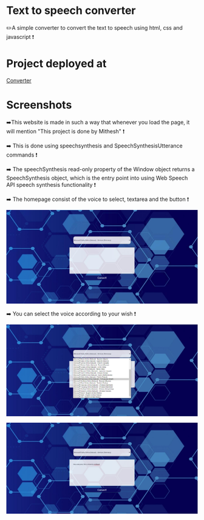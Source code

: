 # Text to speech converter

✏️A simple converter to convert the text to speech using html, css and javascript ❗
 
# Project deployed at

<a href="https://mithesh14.github.io/Github-profile/">Converter</a>

# Screenshots 

➡️This website is made in such a way that whenever you load the page, it will mention "This project is done by Mithesh"  ❗


➡️ This is done using speechsynthesis and SpeechSynthesisUtterance commands ❗

➡️ The speechSynthesis read-only property of the Window object returns a SpeechSynthesis object, which is the entry point into using Web Speech API speech synthesis functionality  ❗

➡️ The homepage consist of the voice to select, textarea and the button ❗ 

![screenshots](https://github.com/Mithesh14/text-to-speech-converter/blob/main/images/image1.jpg)

➡️ You can select the voice according to your wish ❗

![screenshots](https://github.com/Mithesh14/text-to-speech-converter/blob/main/images/image2.png)

![screenshots](https://github.com/Mithesh14/text-to-speech-converter/blob/main/images/image3.png)

